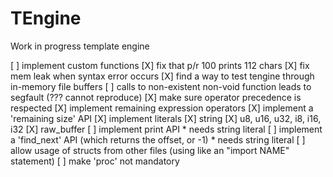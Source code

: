 # TEngine

Work in progress template engine

[ ] implement custom functions
[X] fix that p/r 100 prints 112 chars
[X] fix mem leak when syntax error occurs
[X] find a way to test tengine through in-memory file buffers
[ ] calls to non-existent non-void function leads to segfault (??? cannot reproduce)
[X] make sure operator precedence is respected
[X] implement remaining expression operators
[X] implement a 'remaining size' API
[X] implement literals
	[X] string
	[X] u8, u16, u32, i8, i16, i32
	[X] raw_buffer
[ ] implement print API
	* needs string literal
[ ] implement a 'find_next' API (which returns the offset, or -1)
	* needs string literal
[ ] allow usage of structs from other files (using like an "import NAME" statement)
[ ] make 'proc' not mandatory
